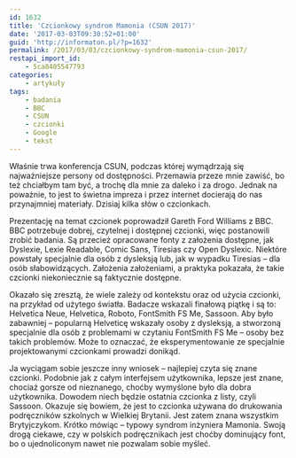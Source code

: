 ```yaml
---
id: 1632
title: 'Czcionkowy syndrom Mamonia (CSUN 2017)'
date: '2017-03-03T09:30:52+01:00'
guid: 'http://informaton.pl/?p=1632'
permalink: /2017/03/03/czcionkowy-syndrom-mamonia-csun-2017/
restapi_import_id:
    - 5ca8405547793
categories:
    - artykuły
tags:
    - badania
    - BBC
    - CSUN
    - czcionki
    - Google
    - tekst
---
```


Właśnie trwa konferencja CSUN, podczas której wymądrzają się najważniejsze persony od dostępności. Przemawia przeze mnie zawiść, bo też chciałbym tam być, a trochę dla mnie za daleko i za drogo. Jednak na poważnie, to jest to świetna impreza i przez internet docierają do nas przynajmniej materiały. Dzisiaj kilka słów o czcionkach.

Prezentację na temat czcionek poprowadził Gareth Ford Williams z BBC. BBC potrzebuje dobrej, czytelnej i dostępnej czcionki, więc postanowili zrobić badania. Są przecież opracowane fonty z założenia dostępne, jak Dyslexie, Lexie Readable, Comic Sans, Tiresias czy Open Dyslexic. Niektóre powstały specjalnie dla osób z dysleksją lub, jak w wypadku Tiresias – dla osób słabowidzących. Założenia założeniami, a praktyka pokazała, że takie czcionki niekoniecznie są faktycznie dostępne.

Okazało się zresztą, że wiele zależy od kontekstu oraz od użycia czcionki, na przykład od użytego światła. Badacze wskazali finałową piątkę i są to: Helvetica Neue, Helvetica, Roboto, FontSmith FS Me, Sassoon. Aby było zabawniej – popularną Helveticę wskazały osoby z dysleksją, a stworzoną specjalnie dla osób z problemami w czytaniu FontSmith FS Me – osoby bez takich problemów. Może to oznaczać, że eksperymentowanie ze specjalnie projektowanymi czcionkami prowadzi donikąd.

Ja wyciągam sobie jeszcze inny wniosek – najlepiej czyta się znane czcionki. Podobnie jak z całym interfejsem użytkownika, lepsze jest znane, chociaż gorsze od nieznanego, choćby wymyślone było dla dobra użytkownika. Dowodem niech będzie ostatnia czcionka z listy, czyli Sassoon. Okazuje się bowiem, że jest to czcionka używana do drukowania podręczników szkolnych w Wielkiej Brytanii. Jest zatem znana wszystkim Brytyjczykom. Krótko mówiąc – typowy syndrom inżyniera Mamonia. Swoją drogą ciekawe, czy w polskich podręcznikach jest choćby dominujący font, bo o ujednoliconym nawet nie pozwalam sobie myśleć.
